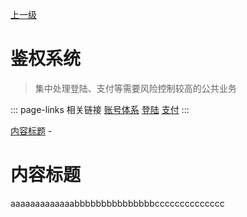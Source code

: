 [上一级](../)

# 鉴权系统
> 集中处理登陆、支付等需要风险控制较高的公共业务

::: page-links 相关链接
[账号体系](/solution) [登陆](/frontend/layerBusiness/systemBusiness/libraryPublic/function/login) [支付](/frontend/layerBusiness/systemBusiness/libraryPublic/function/payment) 
:::

[内容标题](#内容标题) - 


# 内容标题
aaaaaaaaaaaaabbbbbbbbbbbbbbbcccccccccccccc

<img :src="$withBase('images/logo.png')">
